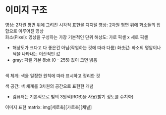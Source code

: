 # 이미지 구조

영상: 2차원 평면 위에 그려진 시각적 표현물
디지털 영상: 2차원 평면 위에 화소들의 집합으로 이루어진 영상
<br>
화소(Pixel): 영상을 구성하는 가장 기본적인 단위
해상도: 가로 픽셀 x 세로 픽셀
- 해상도가 크다고 다 좋은건 아님(작업하는 것에 따라 다름)
화솟값: 화소의 명암이나 색을 나타내는 이산적인 값
- gray: 픽셀 기본 8bit (0 - 255) 값이 크면 밝음
<br>
색 체계: 색을 일정한 원칙에 따라 표시하고 정리한 것

색 공간: 색 체계를 3차원의 공간으로 표현한 개념
- 컴퓨터는 기본적으로 빛의 3원색(RGB)을 사용(밝기 정도를 수치화)

이미지 표현 matrix: img[세로축][가로축][채널]
